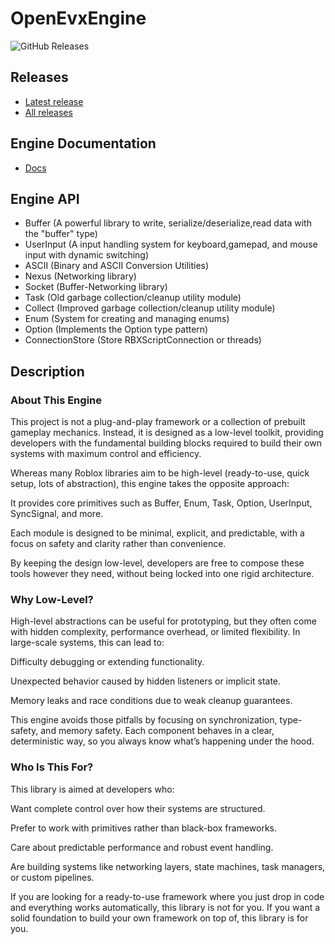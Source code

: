 # OpenEvxEngine 

![GitHub Releases](https://img.shields.io/github/downloads/evxryyy/OpenEvxEngine/total)

## Releases

- [Latest release](https://github.com/evxryyy/OpenEvxEngine/releases/latest)
- [All releases](https://github.com/evxryyy/OpenEvxEngine/releases)

## Engine Documentation
  - [Docs](https://evxryyy.github.io/OpenEvxEngine)

## Engine API
  - Buffer (A powerful library to write, serialize/deserialize,read data with the "buffer" type)
  - UserInput (A input handling system for keyboard,gamepad, and mouse input with dynamic switching)
  - ASCII (Binary and ASCII Conversion Utilities)
  - Nexus (Networking library)
  - Socket (Buffer-Networking library)
  - Task (Old garbage collection/cleanup utility module)
  - Collect (Improved garbage collection/cleanup utility module)
  - Enum (System for creating and managing enums)
  - Option (Implements the Option type pattern)
  - ConnectionStore (Store RBXScriptConnection or threads)

## Description

### About This Engine

This project is not a plug-and-play framework or a collection of prebuilt gameplay mechanics.
Instead, it is designed as a low-level toolkit, providing developers with the fundamental building blocks required to build their own systems with maximum control and efficiency.

Whereas many Roblox libraries aim to be high-level (ready-to-use, quick setup, lots of abstraction), this engine takes the opposite approach:

It provides core primitives such as Buffer, Enum, Task, Option, UserInput, SyncSignal, and more.

Each module is designed to be minimal, explicit, and predictable, with a focus on safety and clarity rather than convenience.

By keeping the design low-level, developers are free to compose these tools however they need, without being locked into one rigid architecture.

###  Why Low-Level?

High-level abstractions can be useful for prototyping, but they often come with hidden complexity, performance overhead, or limited flexibility. In large-scale systems, this can lead to:

Difficulty debugging or extending functionality.

Unexpected behavior caused by hidden listeners or implicit state.

Memory leaks and race conditions due to weak cleanup guarantees.

This engine avoids those pitfalls by focusing on synchronization, type-safety, and memory safety. Each component behaves in a clear, deterministic way, so you always know what’s happening under the hood.

### Who Is This For?

This library is aimed at developers who:

Want complete control over how their systems are structured.

Prefer to work with primitives rather than black-box frameworks.

Care about predictable performance and robust event handling.

Are building systems like networking layers, state machines, task managers, or custom pipelines.

If you are looking for a ready-to-use framework where you just drop in code and everything works automatically, this library is not for you. If you want a solid foundation to build your own framework on top of, this library is for you.
